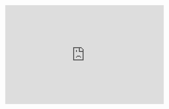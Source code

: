 <iframe width="100%" height="315" src="https://www.youtube.com/embed/1LSKe1VkKhc?si=giQYQk3pAHe60UK-" title="YouTube video player" frameborder="0" allow="accelerometer; autoplay; clipboard-write; encrypted-media; gyroscope; picture-in-picture; web-share" referrerpolicy="strict-origin-when-cross-origin" allowfullscreen></iframe>